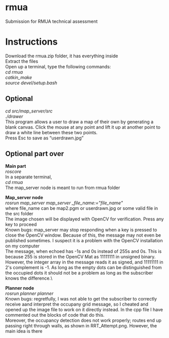 # rmua
Submission for RMUA technical assessment
# Instructions
Download the rmua.zip folder, it has everything inside\
Extract the files\
Open up a terminal, type the following commands:\
*cd rmua*\
*catkin_make*\
*source devel/setup.bash*
## Optional
*cd src/map_server/src*\
*./drawer*\
This program allows a user to draw a map of their own by generating a blank canvas. Click the mouse at any point and lift it up at another point to draw a white line between these two points. \
Press Esc to save as “userdrawn.jpg”
## Optional part over


**Main part**\
*roscore*\
In a separate terminal, \
*cd rmua*\
The map_server node is meant to run from rmua folder

**Map_server node**\
*rosrun map_server map_server _file_name:="file_name"*\
where file_name can be map2.pgm or userdrawn.jpg or some valid file in the src folder\
The image chosen will be displayed with OpenCV for verification. Press any key to proceed\
Known bugs: map_server may stop responding when a key is pressed to close the OpenCV window. Because of this, the message may not even be published sometimes. I suspect it is a problem with the OpenCV installation on my computer\
The message, when echoed has -1s and 0s instead of 255s and 0s. This is because 255 is stored in the OpenCV Mat as 11111111 in unsigned binary. However, the integer array in the message reads it as signed, and 11111111 in 2's complement is -1. As long as the empty dots can be distinguished from the occupied dots it should not be a problem as long as the subscriber knows the difference.\

**Planner node**\
*rosrun planner planner*\
Known bugs: regretfully, I was not able to get the subscriber to correctly receive aand interpret the occupany grid message, so I cheated and opened up the image file to work on it directly instead. In the cpp file I have commented out the blocks of code that do this.\
Moreover, the occupancy detection does not work properly; routes end up passing right through walls, as shown in RRT_Attempt.png. However, the main idea is there
